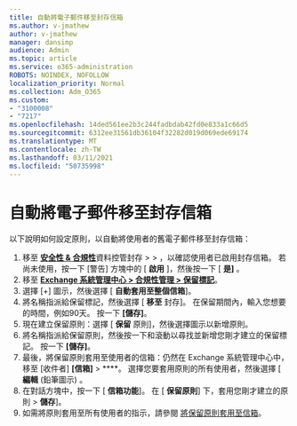 ```yaml
---
title: 自動將電子郵件移至封存信箱
ms.author: v-jmathew
author: v-jmathew
manager: dansimp
audience: Admin
ms.topic: article
ms.service: o365-administration
ROBOTS: NOINDEX, NOFOLLOW
localization_priority: Normal
ms.collection: Adm_O365
ms.custom:
- "3100008"
- "7217"
ms.openlocfilehash: 14ded561ee2b3c244fadbdab42fd0e833a1c66d5
ms.sourcegitcommit: 6312ee31561db36104f32282d019d069ede69174
ms.translationtype: MT
ms.contentlocale: zh-TW
ms.lasthandoff: 03/11/2021
ms.locfileid: "50735998"
---
```

# <a name="automatically-move-email-messages-to-the-archive-mailbox"></a>自動將電子郵件移至封存信箱

以下說明如何設定原則，以自動將使用者的舊電子郵件移至封存信箱：

1. 移至 [**安全性 & 合規性**](https://go.microsoft.com/fwlink/p/?linkid=2077143)資料控管封存  >    >   ，以確認使用者已啟用封存信箱。 若尚未使用，按一下 [警告] 方塊中的 [ **啟用** ]，然後按一下 [ **是]** 。
2. 移至 [**Exchange 系統管理中心 > 合規性管理 > 保留標記**](https://go.microsoft.com/fwlink/?linkid=2059104)。
3. 選擇 [+] 圖示，然後選擇 [ **自動套用至整個信箱**]。
4. 將名稱指派給保留標記，然後選擇 [ **移至** 封存]。 在保留期間內，輸入您想要的時間，例如90天。 按一下 **[儲存]**。
5. 現在建立保留原則：選擇 [ **保留** 原則]，然後選擇圖示以新增原則。
6. 將名稱指派給保留原則，然後按一下和滾動以尋找並新增您剛才建立的保留標記。 按一下 **[儲存]**。
7. 最後，將保留原則套用至使用者的信箱：仍然在 Exchange 系統管理中心中，移至 [收件者] **[信箱]**  >  ****。 選擇您要套用原則的所有使用者，然後選擇 [ **編輯** (鉛筆圖示) 。
8. 在對話方塊中，按一下 [ **信箱功能**]。 在 [ **保留原則**] 下，套用您剛才建立的原則 > **儲存**]。
9. 如需將原則套用至所有使用者的指示，請參閱 [將保留原則套用至信箱](https://docs.microsoft.com/exchange/security-and-compliance/messaging-records-management/apply-retention-policy)。
